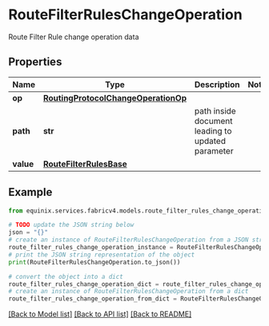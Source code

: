 # RouteFilterRulesChangeOperation

Route Filter Rule change operation data

## Properties

Name | Type | Description | Notes
------------ | ------------- | ------------- | -------------
**op** | [**RoutingProtocolChangeOperationOp**](RoutingProtocolChangeOperationOp.md) |  | 
**path** | **str** | path inside document leading to updated parameter | 
**value** | [**RouteFilterRulesBase**](RouteFilterRulesBase.md) |  | 

## Example

```python
from equinix.services.fabricv4.models.route_filter_rules_change_operation import RouteFilterRulesChangeOperation

# TODO update the JSON string below
json = "{}"
# create an instance of RouteFilterRulesChangeOperation from a JSON string
route_filter_rules_change_operation_instance = RouteFilterRulesChangeOperation.from_json(json)
# print the JSON string representation of the object
print(RouteFilterRulesChangeOperation.to_json())

# convert the object into a dict
route_filter_rules_change_operation_dict = route_filter_rules_change_operation_instance.to_dict()
# create an instance of RouteFilterRulesChangeOperation from a dict
route_filter_rules_change_operation_from_dict = RouteFilterRulesChangeOperation.from_dict(route_filter_rules_change_operation_dict)
```
[[Back to Model list]](../README.md#documentation-for-models) [[Back to API list]](../README.md#documentation-for-api-endpoints) [[Back to README]](../README.md)


